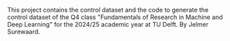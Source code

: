 This project contains the control dataset and the code to generate the control dataset of the Q4 class "Fundamentals of Research in Machine and Deep Learning" for the 2024/25 academic year at TU Delft. By Jelmer Surewaard.